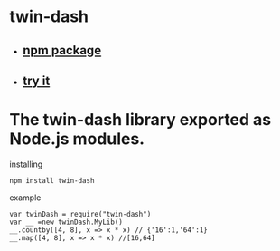 # twin-dash
- ## [npm package](https://www.npmjs.com/package/twin-dash) 
- ## [try it](https://runkit.com/npm/twin-dash)

# The twin-dash library exported as Node.js modules.

installing
```
npm install twin-dash
```
example
```
var twinDash = require("twin-dash")
var __ =new twinDash.MyLib()
__.countby([4, 8], x => x * x) // {'16':1,'64':1}
__.map([4, 8], x => x * x) //[16,64]
```




